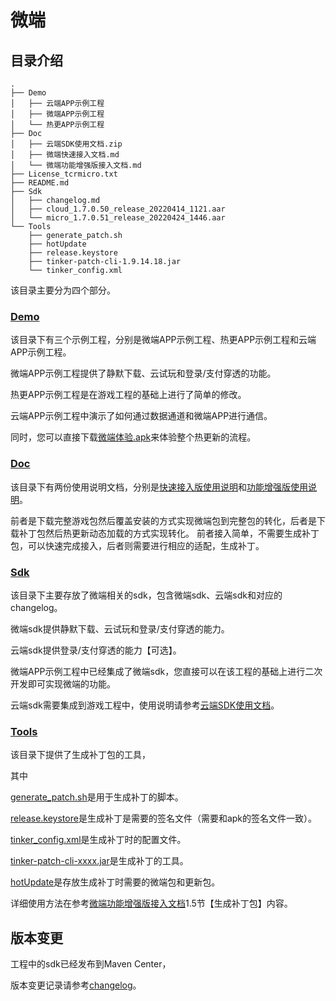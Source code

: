 # 微端

## 目录介绍

``` shell
.
├── Demo
│   ├── 云端APP示例工程
│   ├── 微端APP示例工程
│   └── 热更APP示例工程
├── Doc
│   ├── 云端SDK使用文档.zip
│   ├── 微端快速接入文档.md
│   └── 微端功能增强版接入文档.md
├── License_tcrmicro.txt
├── README.md
├── Sdk
│   ├── changelog.md
│   ├── cloud_1.7.0.50_release_20220414_1121.aar
│   └── micro_1.7.0.51_release_20220424_1446.aar
└── Tools
    ├── generate_patch.sh
    ├── hotUpdate
    ├── release.keystore
    ├── tinker-patch-cli-1.9.14.18.jar
    └── tinker_config.xml
```

该目录主要分为四个部分。

### [Demo](Demo)

该目录下有三个示例工程，分别是微端APP示例工程、热更APP示例工程和云端APP示例工程。

微端APP示例工程提供了静默下载、云试玩和登录/支付穿透的功能。

热更APP示例工程是在游戏工程的基础上进行了简单的修改。

云端APP示例工程中演示了如何通过数据通道和微端APP进行通信。

同时，您可以直接下载[微端体验.apk](Demo/微端APP示例工程/微端体验.apk)来体验整个热更新的流程。

### [Doc](Doc)

该目录下有两份使用说明文档，分别是[快速接入版使用说明](Doc/微端快速接入文档.md)和[功能增强版使用说明](Doc/微端功能增强版接入文档.md)。

前者是下载完整游戏包然后覆盖安装的方式实现微端包到完整包的转化，后者是下载补丁包然后热更新动态加载的方式实现转化。
前者接入简单，不需要生成补丁包，可以快速完成接入，后者则需要进行相应的适配，生成补丁。

### [Sdk](Sdk)

该目录下主要存放了微端相关的sdk，包含微端sdk、云端sdk和对应的changelog。

微端sdk提供静默下载、云试玩和登录/支付穿透的能力。

云端sdk提供登录/支付穿透的能力【可选】。

微端APP示例工程中已经集成了微端sdk，您直接可以在该工程的基础上进行二次开发即可实现微端的功能。

云端sdk需要集成到游戏工程中，使用说明请参考[云端SDK使用文档](Doc/云端SDK使用文档.zip)。

### [Tools](Tools)

该目录下提供了生成补丁包的工具，

其中

[generate_patch.sh](Tools/generate_patch.sh)是用于生成补丁的脚本。

[release.keystore](Tools/release.keystore)是生成补丁是需要的签名文件（需要和apk的签名文件一致）。

[tinker_config.xml](Tools/tinker_config.xml)是生成补丁时的配置文件。

[tinker-patch-cli-xxxx.jar](Tools/tinker-patch-cli-1.9.14.18.jar)是生成补丁的工具。

[hotUpdate](Tools/hotUpdate)是存放生成补丁时需要的微端包和更新包。

详细使用方法在参考[微端功能增强版接入文档](Doc/微端功能增强版接入文档.md#15-生成补丁包)1.5节【生成补丁包】内容。

## 版本变更

工程中的sdk已经发布到Maven Center，

版本变更记录请参考[changelog](Sdk/changelog.md)。
